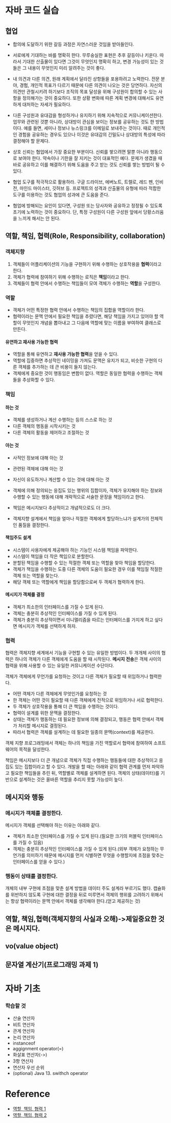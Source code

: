 # 자바 코드 실습


## 협업

- 합의에 도달하기 위한 갈등 과정은 자연스러운 것임을 받아들인다.

- 서로에게 기대하는 바를 명확히 한다. 무루숭실한 표현은 추후 갈등이나 키운다. 따라서 기대한 산출물이 있다면 그것이 무엇인지 명확히 하고, 변경 가능성이 있는 것들은 그 내용이 무엇인지 미리 알려주는 것이 좋다.

- 내 의견과 다른 의견, 원래 계획에서 달라진 상항들을 포용하려고 노력한다. 전문 분야, 경험, 개인적 목표가 다르기 때문에 다른 의견이 나오는 것은 당연하다. 자신의 의견만 관철시키려 하기보다 조직의 목표 달성을 위해 구성원이 합의할 수 있는 사항을 정의해가는 것이 중요하다. 또한 상황 변화에 따른 계획 변경에 대해서도 유연하게 대처하는 자세가 필요하다.

- 다른 구성원과 유대감을 형성하거나 유지하기 위해 지속적으로 커뮤니케이션한다. 업무와 관련된 것뿐 아니라, 상대방이 관심을 보이는 정보를 공유하는 것도 한 방법이다. 예를 들면, 세미나 정보나 뉴스링크를 이메일로 보내주는 것이다. 때로 개인적인 경험을 공유하는 경우도 있으나 이것은 유대감의 긴밀도나 상대방의 특성에 따라 결정해야 할 문제다.

- 상호 신뢰는 협업에서 가장 중요한 부분이다. 신뢰를 쌓으려면 말뿐 아니라 행동으로 보여야 한다. 약속이나 기한을 잘 지키는 것이 대표적인 예다. 문제가 생겼을 때 바로 공유하고 이를 해결하기 위해 도움을 주고 받는 것도 신뢰를 쌓는 방법이 될 수 있다.

- 협업 도구를 적극적으로 활용하라. 구글 드라이브, 에버노트, 트렐로, 레드 펜, 인비전, 마인드 마이스터, 깃허브 등. 프로젝트의 성격과 산출물의 유형에 따라 적합한 도구를 이용하는 것도 협업의 성과에 큰 도움을 준다.

- 협업에 방해되는 요인이 있다면, 구성원 또는 당사자와 공유하고 정정될 수 있도록 초기에 노력하는 것이 중요하다. 단, 특정 구성원이 다른 구성원 앞에서 당황스러움을 느끼게 해서는 안 된다.


## 역할, 책임, 협력(Role, Responsibility, collaboration)

### 객체지향
1. 객체들이 어플리케이션의 기능을 구현하기 위해 수행하는 상호작용을 **협력**이라고 한다.
2. 객체가 협력에 참여하기 위해 수행하는 로직은 **책임**이라고 한다.
3. 객체들이 협력 안에서 수행하는 책임들이 모여 객체가 수행하는 **역할**을 구성한다.

### 역할
- 객체가 어떤 특정한 협력 안에서 수행하는 책임의 집합을 역할이라 한다.
- 협력이라는 문맥 안에서 필요한 책임을 추렸다면, 해당 책임을 가지고 있어야 할 역할이 무엇인지 개념을 뽑아내고 그 다음에 역할에 맞는 이름을 부여하여 클래스로 만든다.
#### 유연하고 재사용 가능한 협력
- 역할을 통해 유연하고 **재사용 가능한 협력**을 얻을 수 있다.
- 역할에 집중하면 추상적인 네이밍을 가져도 문맥은 유지가 되고, 비슷한 구현의 다른 객체를 추가하는 데 큰 비용이 들지 않는다.
- 객체에게 중요한 것이 행동임은 변함이 없다. 역할은 동일한 협력을 수행하는 객체들을 추상화할 수 있다.

### 책임
#### 하는 것
- 객체를 생성하거나 계산 수행하는 등의 스스로 하는 것
- 다른 객체의 행동을 시작시키는 것
- 다른 객체의 활동을 제어하고 조절하는 것
#### 아는 것
- 사적인 정보에 대해 아는 것
- 관련된 객체에 대해 아는 것
- 자신이 유도하거나 계산할 수 있는 것에 대해 아는 것


- 객체에 의해 정의되는 응집도 있는 행위의 집합이자, 객체가 유지해야 하는 정보와 수행할 수 있는 행동에 대해 개략적으로 서술한 문장을 책임이라고 한다.
- 책임은 메시지보다 추상적이고 개념적으로도 더 크다.
- 객체지향 설계에서 책임을 얼마나 적절한 객체에게 할당하느냐가 설계가의 전체적인 품질을 결정한다.
#### 책임주도 설계
- 시스템이 사용자에게 제공해야 하는 기능인 시스템 책임을 파악한다.
- 시스템이 책임을 더 작은 책임으로 분할한다.
- 분할된 책임을 수행할 수 있는 적절한 객체 또는 역할을 찾아 책임을 할당한다.
- 객체가 책임을 수행하는 도중 다른 객체의 도움이 필요한 경우 이를 책임질 적절한 객체 또는 역할을 찾는다.
- 해당 객체 또는 역할에게 책임을 할당함으로써 두 객체가 협력하게 한다.
#### 메시지가 객체를 결정
- 객체가 최소한의 인터페이스를 가질 수 있게 된다.
- 객체는 충분히 추상적인 인터페이스를 가질 수 있게 된다.
- 객체가 충분히 추상적이면서 미니멀리즘을 따르는 인터페이스를 가지게 하고 싶다면 메시지가 객체를 선택하게 하자.

### 협력
협력은 객체지향 세계에서 기능을 구현할 수 있는 유일한 방법이다. 두 개개체 사이의 협력은 하나의 객체가 다른 객체에게 도움을 할 때 시작된다. **메시지 전송**은 객체 사이의 협력을 위해 사용할 수 있는 유일한 커뮤니케이션 수단이다.

객체가 객체에게 무언가를 요청하는 것이고 다른 객체가 필요할 때 위임하거나 협력한다. 

- 어떤 객체가 다른 객체에게 무엇인가를 요청하는 것
- 한 객체는 어떤 것이 필요할 때 다른 객체에게 전적으로 위임하거나 서로 협력한다.
- 두 객체가 상호작용을 통해 더 큰 책임을 수행하는 것이다.
- 협력이 설계를 위한 문맥을 결정한다.
- 상태는 객체가 행동하는 데 필요한 정보에 의해 결정되고, 행동은 협력 안에서 객체가 처리할 메시지로 결정된다.
- 따라서 협력은 객체를 설계하는 데 필요한 일종의 문맥(context)를 제공한다.


객체 지향 프로그래밍에서 객체는 하나의 책임을 가진 역할로서 협력에 참여하여 소프트웨어의 목적을 달성한다.

책임은 메시지보다 더 큰 개념으로 객체가 직접 수행하는 행동들에 대한 추상적이고 응집도 있는 집합이라고 할 수 있다. 개발을 할 때는 아래와 같이 협력 관계를 먼저 파악하고 필요한 책임들을 추린 뒤, 역할별로 객체를 설계하면 된다. 객체의 상태(데이터)를 기반으로 설계하는 것은 올바른 역할을 추리지 못할 가능성이 높다.

## 메시지와 행동

### 메시지가 객체를 결정한다.
메시지가 객체를 선택해야 하는 이유는 아래와 같다.

- 객체가 최소한 인터페이스를 가질 수 있게 된다.(필요한 크기의 퍼블릭 인터페이스를 가질 수 있음)
- 객체는 충분히 추상적인 인터페이스를 가질 수 있게 된다.(외부 객체가 요청하는 무언가를 의미하기 때문에 메시지를 먼저 식별하면 무엇을 수행할지에 초점을 맞추는 인터페이스를 얻을 수 있다.)

### 행동이 상태를 결정한다.
개체의 내부 구현에 초점을 맞춘 설계 방법을 데이터 주도 설계라 부르기도 했다. 캡슐화를 위반하지 않도록 구현에 대한 결정을 뒤로 미루면서 객체의 행위를 고려하기 위해서는 항상 협력이라는 문맥 안에서 객체를 생각해야 한다.(얻고 제공하는 것)






## 역할, 책임,협력(객체지향의 사실과 오해)->제일중요한 것은 메시지다.

## vo(value object)

## 문자열 계산기(프로그래밍 과제 1)


# 자바 기초

### 학습할 것
- 산술 연산자
- 비트 연산자
- 관계 연산자
- 논리 연산자
- instanceof
- aggignment operator(=)
- 화살표 연산자(->)
- 3항 연산자
- 연산자 우선 순위
- (optional) Java 13. swithch operator


# Reference
- [역할, 책임, 협력 1](https://velog.io/@ljinsk3/%EC%97%AD%ED%95%A0-%EC%B1%85%EC%9E%84-%ED%98%91%EB%A0%A5)
- [역할, 책임, 협력 2](https://namget.tistory.com/entry/%EC%98%A4%EB%B8%8C%EC%A0%9D%ED%8A%B8-%EC%97%AD%ED%95%A0-%EC%B1%85%EC%9E%84-%ED%98%91%EB%A0%A5)